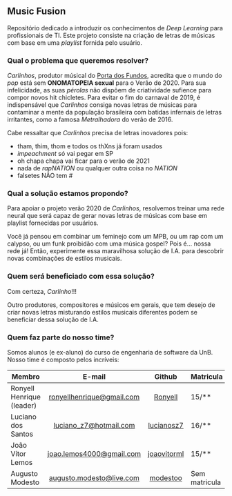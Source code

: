 ## Music Fusion

Repositório dedicado a introduzir os conhecimentos de *Deep Learning* para profissionais de TI. Este projeto consiste na criação de letras de músicas com base em uma *playlist* fornida pelo usuário.

### Qual o problema que queremos resolver?

*Carlinhos*, produtor músical do [Porta dos Fundos](https://www.youtube.com/watch?v=yXc8KCxyEyQ), acredita que o mundo do *pop* está sem **ONOMATOPEIA sexual** para o Verão de 2020. Para sua infelicidade, as suas *pérolas* não dispõem de criatividade sufience para compor novos hit chicletes. Para evitar o fim do carnaval de 2019, é indispensável que *Carlinhos* consiga novas letras de músicas para contaminar a mente da população brasileira com batidas infernais de letras irritantes, como a famosa *Metralhadora* do verão de 2016.

Cabe ressaltar que *Carlinhos* precisa de letras inovadores pois:
* tham, thim, thom e todos os thXns já foram usados
* *impeachment* só vai pegar em SP
* oh chapa chapa vai ficar para o verão de 2021
* nada de *rapNATION* ou qualquer outra coisa no *NATION*
* falsetes NÃO tem #

### Qual a solução estamos propondo?

Para apoiar o projeto verão 2020 de *Carlinhos*, resolvemos treinar uma rede neural que será capaz de gerar novas letras de músicas com base em playlist fornecidas por usuários.

Você já pensou em combinar um feminejo com um MPB, ou um rap com um calypso, ou um funk proibidão com uma música gospel? Pois é... nossa rede já! Então, experimente essa maravilhosa solução de I.A. para descobrir novas combinações de estilos musicais.

### Quem será beneficiado com essa solução?

Com certeza, *Carlinho*!!!

Outro produtores, compositores e músicos em gerais, que tem desejo de criar novas letras misturando estilos musicais diferentes podem se beneficiar dessa solução de I.A.

### Quem faz parte do nosso time?

Somos alunos (e ex-aluno) do curso de engenharia de software da UnB. Nosso time é composto pelos incríveis:

Membro |	E-mail	| Github	| Matricula
------ | :------: | :------: | ------ 
Ronyell Henrique (leader) |	ronyellhenrique@gmail.com |	[Ronyell](https://github.com/Ronyell) |	15/**
Luciano dos Santos 	| luciano_z7@hotmail.com	| [lucianosz7](https://github.com/lucianosz7) | 16/**
João Vítor Lemos |	joao.lemos4000@gmail.com |	[joaovitorml](https://github.com/joaovitorml) |	15/**
Augusto Modesto	| augusto.modesto@live.com	| [modestoo](https://github.com/modestoo) | Sem matricula 
